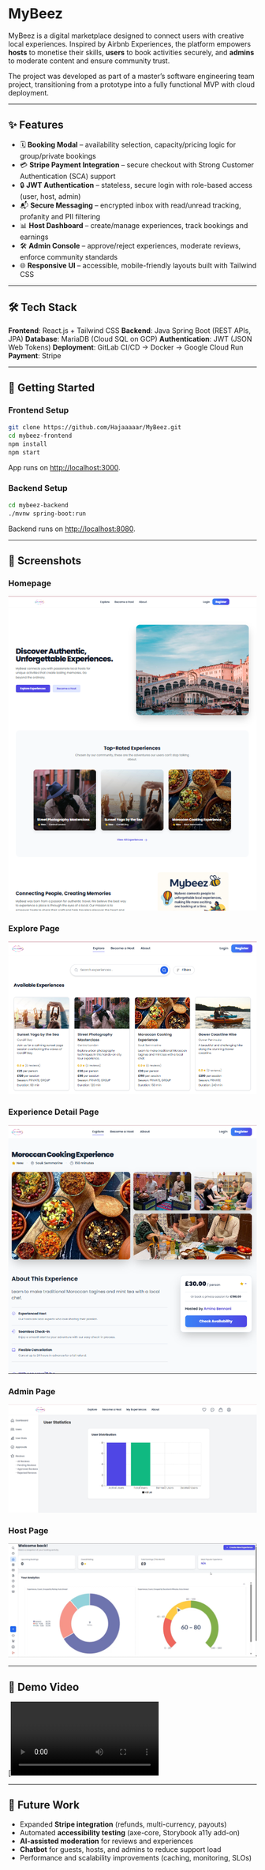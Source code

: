 
# MyBeez

MyBeez is a digital marketplace designed to connect users with creative local experiences. Inspired by Airbnb Experiences, the platform empowers **hosts** to monetise their skills, **users** to book activities securely, and **admins** to moderate content and ensure community trust.

The project was developed as part of a master’s software engineering team project, transitioning from a prototype into a fully functional MVP with cloud deployment.

---

## ✨ Features

* 🗓️ **Booking Modal** – availability selection, capacity/pricing logic for group/private bookings
* 💳 **Stripe Payment Integration** – secure checkout with Strong Customer Authentication (SCA) support
* 🔒 **JWT Authentication** – stateless, secure login with role-based access (user, host, admin)
* 📬 **Secure Messaging** – encrypted inbox with read/unread tracking, profanity and PII filtering
* 📊 **Host Dashboard** – create/manage experiences, track bookings and earnings
* 🛠️ **Admin Console** – approve/reject experiences, moderate reviews, enforce community standards
* 🌐 **Responsive UI** – accessible, mobile-friendly layouts built with Tailwind CSS

---

## 🛠️ Tech Stack

**Frontend**: React.js + Tailwind CSS
**Backend**: Java Spring Boot (REST APIs, JPA)
**Database**: MariaDB (Cloud SQL on GCP)
**Authentication**: JWT (JSON Web Tokens)
**Deployment**: GitLab CI/CD → Docker → Google Cloud Run
**Payment**: Stripe

---

## 🚀 Getting Started

### Frontend Setup

```bash
git clone https://github.com/Hajaaaaar/MyBeez.git
cd mybeez-frontend
npm install
npm start
```

App runs on [http://localhost:3000](http://localhost:3000).

### Backend Setup

```bash
cd mybeez-backend
./mvnw spring-boot:run
```

Backend runs on [http://localhost:8080](http://localhost:8080).

---

## 📸 Screenshots


### Homepage

![Homepage Screenshot](./assets/homepage.png)

### Explore Page

![Explore Page](./assets/Explore.png)

### Experience Detail Page

![Experience Page](./assets/ExperienceDetail.png)

### Admin Page

![Admin Page](./assets/admin.png)

### Host Page

![Host Page](./assets/host.png)

---

## 🎥 Demo Video

[![Watch the demo](./assets/demo.mp4)



---

## 🔮 Future Work

* Expanded **Stripe integration** (refunds, multi-currency, payouts)
* Automated **accessibility testing** (axe-core, Storybook a11y add-on)
* **AI-assisted moderation** for reviews and experiences
* **Chatbot** for guests, hosts, and admins to reduce support load
* Performance and scalability improvements (caching, monitoring, SLOs)


